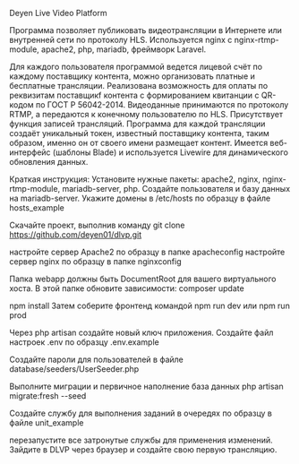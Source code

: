 Deyen Live Video Platform

Программа позволяет публиковать видеотрансляции в Интернете или внутренней сети по протоколу HLS.
Используется nginx c nginx-rtmp-module, apache2, php, mariadb, фреймворк Laravel.

Для каждого пользователя программой ведется лицевой счёт по каждому поставщику контента, можно организовать платные и бесплатные трансляции.
Реализована возможность для оплаты по реквизитам поставщикf контента с формированием квитанции с QR-кодом по ГОСТ Р 56042-2014.
Видеоданные принимаются по протоколу RTMP, а передаются к конечному пользователю по HLS.
Присутствует функция записей трансляций. Программа для каждой трансляции создаёт уникальный токен, известный поставщику контента, таким образом, именно он от своего имени размещает контент. Имеется веб-интерфейс (шаблоны Blade) и используется Livewire для динамического обновления данных.

Краткая инструкция:
Установите нужные пакеты: apache2, nginx, nginx-rtmp-module, mariadb-server, php.
Создайте пользователя и базу данных на mariadb-server.
Укажите домены в /etc/hosts по образцу в файле hosts_example

Скачайте проект, выполнив команду
git clone https://github.com/deyen01/dlvp.git

настройте сервер Apache2 по образцу в папке apacheconfig
настройте сервер nginx по образцу в папке nginxconfig

Папка webapp должны быть DocumentRoot для вашего виртуального хоста.
В этой папке обновите зависимости:
composer update

npm install
Затем соберите фронтенд командой npm run dev или npm run prod

Через php artisan создайте новый ключ приложения.
Создайте файл настроек .env по образцу .env.example

Создайте пароли для пользователей в файле database/seeders/UserSeeder.php

Выполните миграции и первичное наполнение база данных
php artisan migrate:fresh --seed

Создайте службу для выполнения заданий в очередях по образцу в файле unit_example

перезапустите все затронутые службы для применения изменений.
Зайдите в DLVP через браузер и создайте свою первую трансляцию.

